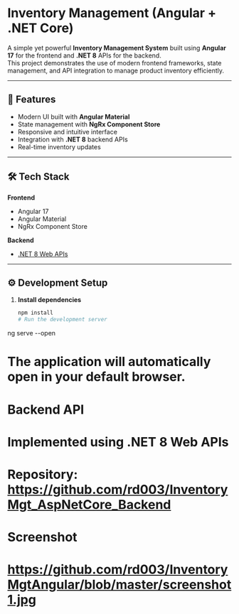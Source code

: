 # Inventory Management (Angular + .NET Core)

A simple yet powerful **Inventory Management System** built using **Angular 17** for the frontend and **.NET 8** APIs for the backend.  
This project demonstrates the use of modern frontend frameworks, state management, and API integration to manage product inventory efficiently.

---

## 🚀 Features

- Modern UI built with **Angular Material**
- State management with **NgRx Component Store**
- Responsive and intuitive interface
- Integration with **.NET 8** backend APIs
- Real-time inventory updates

---

## 🛠 Tech Stack

**Frontend**
- Angular 17
- Angular Material
- NgRx Component Store

**Backend**
- [.NET 8 Web APIs]()

---

## ⚙️ Development Setup

1. **Install dependencies**  
   ```bash
   npm install
   # Run the development server
ng serve --open
# The application will automatically open in your default browser.

# Backend API
# Implemented using .NET 8 Web APIs
# Repository: https://github.com/rd003/InventoryMgt_AspNetCore_Backend

# Screenshot
# https://github.com/rd003/InventoryMgtAngular/blob/master/screenshot1.jpg


